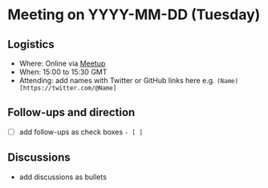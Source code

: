 # Meeting on YYYY-MM-DD (Tuesday)

## Logistics

- Where: Online via [Meetup](https://www.meetup.com/wardley-mapping-foundation/events/289644918/)
- When: 15:00 to 15:30 GMT
- Attending: add names with Twitter or GitHub links here e.g. `(Name)[https://twitter.com/@Name]`

## Follow-ups and direction

- [ ] add follow-ups as check boxes `- [ ]`

## Discussions

- add discussions as bullets
